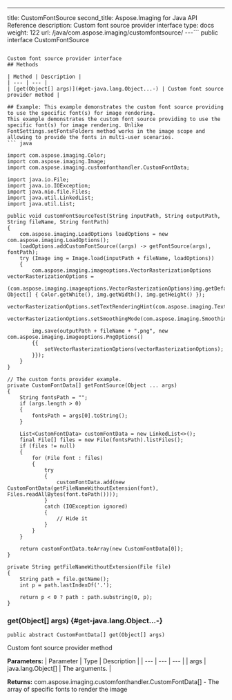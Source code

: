 ---
title: CustomFontSource
second_title: Aspose.Imaging for Java API Reference
description: Custom font source provider interface
type: docs
weight: 122
url: /java/com.aspose.imaging/customfontsource/
---```
public interface CustomFontSource
```

Custom font source provider interface
## Methods

| Method | Description |
| --- | --- |
| [get(Object[] args)](#get-java.lang.Object...-) | Custom font source provider method |

## Example: This example demonstrates the custom font source providing to use the specific font(s) for image rendering.
This example demonstrates the custom font source providing to use the specific font(s) for image rendering. Unlike FontSettings.setFontsFolders method works in the image scope and allowing to provide the fonts in multi-user scenarios.
``` java
            
import com.aspose.imaging.Color;
import com.aspose.imaging.Image;
import com.aspose.imaging.customfonthandler.CustomFontData;

import java.io.File;
import java.io.IOException;
import java.nio.file.Files;
import java.util.LinkedList;
import java.util.List;
            
public void customFontSourceTest(String inputPath, String outputPath, String fileName, String fontPath)
{
    com.aspose.imaging.LoadOptions loadOptions = new com.aspose.imaging.LoadOptions();
    loadOptions.addCustomFontSource((args) -> getFontSource(args), fontPath);
    try (Image img = Image.load(inputPath + fileName, loadOptions))
    {
        com.aspose.imaging.imageoptions.VectorRasterizationOptions vectorRasterizationOptions =
                (com.aspose.imaging.imageoptions.VectorRasterizationOptions)img.getDefaultOptions(new Object[] { Color.getWhite(), img.getWidth(), img.getHeight() });
        vectorRasterizationOptions.setTextRenderingHint(com.aspose.imaging.TextRenderingHint.SingleBitPerPixel);
        vectorRasterizationOptions.setSmoothingMode(com.aspose.imaging.SmoothingMode.None);

        img.save(outputPath + fileName + ".png", new com.aspose.imaging.imageoptions.PngOptions()
        {{
            setVectorRasterizationOptions(vectorRasterizationOptions);
        }});
    }
}

// The custom fonts provider example. 
private CustomFontData[] getFontSource(Object ... args)
{
    String fontsPath = "";
    if (args.length > 0)
    {
        fontsPath = args[0].toString();
    }

    List<CustomFontData> customFontData = new LinkedList<>();
    final File[] files = new File(fontsPath).listFiles();
    if (files != null)
    {
        for (File font : files)
        {
            try
            {
                customFontData.add(new CustomFontData(getFileNameWithoutExtension(font), Files.readAllBytes(font.toPath())));
            }
            catch (IOException ignored)
            {
                // Hide it
            }
        }
    }

    return customFontData.toArray(new CustomFontData[0]);
}

private String getFileNameWithoutExtension(File file)
{
    String path = file.getName();
    int p = path.lastIndexOf('.');

    return p < 0 ? path : path.substring(0, p);
}
```

### get(Object[] args) {#get-java.lang.Object...-}
```
public abstract CustomFontData[] get(Object[] args)
```


Custom font source provider method

**Parameters:**
| Parameter | Type | Description |
| --- | --- | --- |
| args | java.lang.Object[] | The arguments. |

**Returns:**
com.aspose.imaging.customfonthandler.CustomFontData[] - The array of specific fonts to render the image
